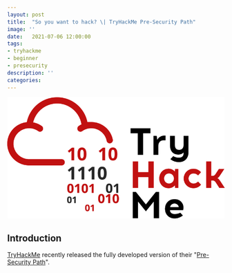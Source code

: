 ```yaml
---
layout: post
title:  "So you want to hack? \| TryHackMe Pre-Security Path"
image: ''
date:   2021-07-06 12:00:00
tags:
- tryhackme
- beginner
- presecurity
description: ''
categories:
---
```


<img src="../src/img/THMlogo.png" alt="TryHackMe">

## Introduction

[TryHackMe](https://tryhackme.com) recently released the fully developed version of their "[Pre-Security Path](https://tryhackme.com/path/outline/presecurity)".
